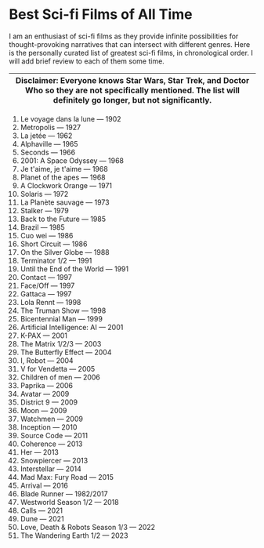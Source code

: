# Best Sci-fi Films of All Time


I am an enthusiast of sci-fi films as they provide infinite possibilities for thought-provoking narratives that can intersect with different genres. Here is the personally curated list of greatest sci-fi films, in chronological order. I will add brief review to each of them some time. 

| Disclaimer: Everyone knows Star Wars, Star Trek, and Doctor Who so they are not specifically mentioned. The list will definitely go longer, but not significantly.  |
|----------------------------------------------|

1. Le voyage dans la lune — 1902
2. Metropolis — 1927
3. La jetée — 1962
4. Alphaville — 1965
5. Seconds — 1966
6. 2001: A Space Odyssey — 1968
7. Je t'aime, je t'aime — 1968
8. Planet of the apes — 1968
9. A Clockwork Orange — 1971
10. Solaris — 1972
11. La Planète sauvage — 1973
12. Stalker — 1979
13. Back to the Future — 1985
14. Brazil — 1985
15. Cuo wei — 1986
16. Short Circuit — 1986
17. On the Silver Globe — 1988
18. Terminator 1/2 — 1991
19. Until the End of the World — 1991
20. Contact — 1997
21. Face/Off — 1997
22. Gattaca — 1997
23. Lola Rennt — 1998
24. The Truman Show — 1998
25. Bicentennial Man — 1999
26. Artificial Intelligence: AI — 2001
27. K-PAX — 2001
28. The Matrix 1/2/3 — 2003
29. The Butterfly Effect — 2004
30. I, Robot — 2004
31. V for Vendetta — 2005
32. Children of men — 2006
33. Paprika — 2006
34. Avatar — 2009
35. District 9 — 2009
36. Moon — 2009
37. Watchmen — 2009
38. Inception — 2010
39. Source Code — 2011
40. Coherence — 2013
41. Her — 2013
42. Snowpiercer — 2013
43. Interstellar — 2014
44. Mad Max: Fury Road — 2015
45. Arrival — 2016
46. Blade Runner — 1982/2017
47. Westworld Season 1/2 — 2018
48. Calls — 2021
49. Dune — 2021
50. Love, Death & Robots Season 1/3 — 2022
51. The Wandering Earth 1/2 — 2023

